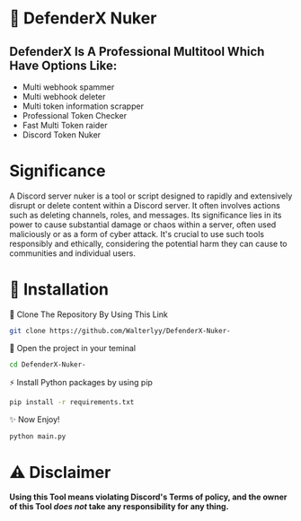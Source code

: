 # 🍷 DefenderX Nuker

## DefenderX Is A Professional Multitool Which Have Options Like:

- Multi webhook spammer
- Multi webhook deleter
- Multi token information scrapper
- Professional Token Checker
- Fast Multi Token raider
- Discord Token Nuker

# Significance 

A Discord server nuker is a tool or script designed to rapidly and extensively disrupt or delete content within a Discord server. It often involves actions such as deleting channels, roles, and messages. Its significance lies in its power to cause substantial damage or chaos within a server, often used maliciously or as a form of cyber attack. It's crucial to use such tools responsibly and ethically, considering the potential harm they can cause to communities and individual users.

# 🔗 Installation 

🔗 Clone The Repository By Using This Link
```bash
git clone https://github.com/Walterlyy/DefenderX-Nuker-
```

🤖 Open the project in your teminal
```bash
cd DefenderX-Nuker-
```

⚡ Install Python packages by using pip
```bash
pip install -r requirements.txt
```

✨ Now Enjoy!
```bash
python main.py
```

# ⚠ Disclaimer
**Using this Tool means violating Discord's Terms of policy, and the owner of this Tool _does not_ take any responsibility for any thing.**
